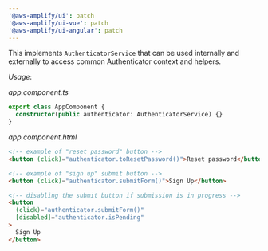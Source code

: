```yaml
---
'@aws-amplify/ui': patch
'@aws-amplify/ui-vue': patch
'@aws-amplify/ui-angular': patch
---
```


This implements `AuthenticatorService` that can be used internally and externally to access common Authenticator context and helpers.

_Usage_:

_app.component.ts_

```ts
export class AppComponent {
  constructor(public authenticator: AuthenticatorService) {}
}
```

_app.component.html_

```html
<!-- example of "reset password" button -->
<button (click)="authenticator.toResetPassword()">Reset password</button>

<!-- example of "sign up" submit button -->
<button (click)="authenticator.submitForm()">Sign Up</button>

<!-- disabling the submit button if submission is in progress -->
<button
  (click)="authenticator.submitForm()"
  [disabled]="authenticator.isPending"
>
  Sign Up
</button>
```
